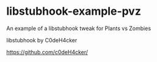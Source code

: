 libstubhook-example-pvz
=======================

An example of a libstubhook tweak for Plants vs Zombies

libstubhook by C0deH4cker

https://github.com/c0deH4cker/
